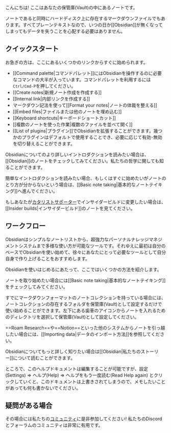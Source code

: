 こんにちは! ここはあなたの保管庫(Vault)の中にあるノートです。

 ノートであると同時にハードディスク上に存在するマークダウンファイルでもあります。すべてプレーンテキストなので、いつの日か[[Obsidian]]が無くなってしまってもデータを失うことを心配する必要はありません。

## クイックスタート

お急ぎの方は、ここにあるいくつかのリンクからすぐに始められます。

- [[Command palette|コマンドパレット]]にはObsidianを操作するのに必要なコマンドの大半が入っています。コマンドパレットを利用するには`Ctrl/Cmd-P`を押してください。
- [[Create notes|新規ノート作成を作成する]]
- [[Internal link|内部リンクを作成する]]
- マークダウン記法を使って[[Format your notes|ノートの体裁を整える]]
- [[Embed files|ファイルまたは他のノートを埋め込む]]
- [[Keyboard shortcuts|キーボードショートカット]]
- [[複数のノートを使った作業|複数のファイルを並べて開く]]
- [[List of plugins|プラグイン]]でObsidianを拡張することができます。幾つかのプラグインはデフォルトで使用することでき、必要に応じて有効･無効を切り替えることができます。

Obsidianについてのより詳しいイントロダクションを読みたい場合は、[[Obsidian]]のノートをチェックしてみてください。私たちの哲学に関しても知ることができます。

簡単なイントロダクションを読みたい場合、もしくはすぐに始めたいがノートのとり方が分からないという場合は、[[Basic note taking|基本的なノートテイキング]]へ進んでください。

もしあなたが[カタリストサポーター](https://obsidian.md/pricing)でインサイダービルドに変更したい場合は、[[Insider builds|インサイダービルド]]のノートを見てください。


## ワークフロー

Obsidianはシンプルなノートリストから、超強力なパーソナルナレッジマネジメントシステムまで多様な使い方が可能なツールです。それゆえに最初は自分のペースでObsidianを使い始めて、徐々にあなたにとって必要なツールとして自分自身で作り上げることをおすすめします。

Obsidianを使いはじめるにあたって、ここではいくつかの方法を紹介します。

ノートを取り始めたい場合には[[Basic note taking|基本的なノートテイキング]]をチェックしてみてください。

すでにマークダウンフォーマットのノートコレクションを持っている場合には、ノートコレクションの存在するフォルダを保管庫(Vault)として設定するだけで使い始めることができます。左下にある歯車のアイコンからノートを入れるためのディレクトリを選択して保管庫(Vault)として設定してください。

==Roam Research==や==Notion==といった他のシステムからノートを引っ越したい場合には、[[Importing data|データのインポート方法]]を参照してください。

Obsidianについてもっと詳しく知りたい場合は[[Obsidian|私たちのストーリー]]について読むことができます。

ところで、このヘルプドキュメントは編集することが可能ですが、設定(Settings) => ヘルプ(Help) => ヘルプをもう一度読む(Read Help again) とクリックしていくと、このドキュメントは上書きされてしまうので、メモしたいことがあっても何も書かないでください。

## 疑問がある場合

その場合には私たちの[コミュニティ](https://obsidian.md/community)に是非参加してください! 私たちのDiscordとフォーラムのコミュニティは非常に有用です。